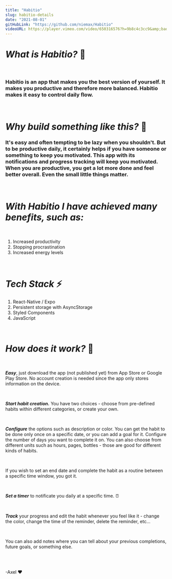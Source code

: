 ```yaml
---
title: "Habitio"
slug: habitio-details
date: "2021-08-01"
gitHubLink: "https://github.com/niemax/Habitio"
videoURL: https://player.vimeo.com/video/650316576?h=9b8c4c3cc9&amp;badge=0&amp;autopause=0&amp;player_id=0&amp;app_id=58479
---
```


# **_What is Habitio?_** 📱

<br>

### Habitio is an app that makes you the best version of yourself. It makes you productive and therefore more balanced. Habitio makes it easy to control daily flow.

<br>

# **_Why build something like this?_** 👷

### It's easy and often tempting to be lazy when you shouldn't. But to be productive daily, it certainly helps if you have someone or something to keep you motivated. This app with its notifications and progress tracking will keep you motivated. When you are productive, you get a lot more done and feel better overall. Even the small little things matter.

<br>

# **_With Habitio I have achieved many benefits, such as:_**

<br>

1. Increased productivity
2. Stopping procrastination
3. Increased energy levels

<br>

# **_Tech Stack_** ⚡

1. React-Native / Expo
2. Persistent storage with AsyncStorage
3. Styled Components
4. JavaScript

<br>

# **_How does it work?_** 🤔

<br>

**_Easy_**, just download the app (not published yet) from App Store or Google Play Store. No
account creation is needed since the app only stores information on the device.

<br>

**_Start habit creation._** You have two choices - choose from pre-defined habits within different
categories, or create your own.

<br>

**_Configure_** the options such as description or color. You can get the habit to be done only once
on a specific date, or you can add a goal for it. Configure the number of days you want to complete
it on. You can also choose from different units such as hours, pages, bottles - those are good for
different kinds of habits.

<br>

If you wish to set an end date and complete the habit as a routine between a specific time window,
you got it.

<br>

**_Set a timer_** to notificate you daily at a specific time. ⏰

<br>

**_Track_** your progress and edit the habit whenever you feel like it - change the color, change
the time of the reminder, delete the reminder, etc...

<br>

You can also add notes where you can tell about your previous completions, future goals, or
something else.

<br>
<br>

-Axel ❤
